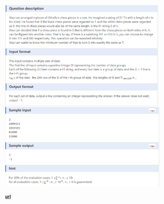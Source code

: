 ![q.png](assets/img_1.png)
![a.png](assets/img.png)

#### [url](https://www.dotcpp.com/oj/problem3160.html)
